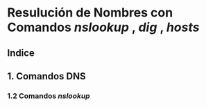 # Resulución de Nombres con Comandos ***nslookup*** , ***dig*** , ***hosts***

## Indice 


## 1. Comandos DNS 

### 1.2 Comandos ***nslookup***

